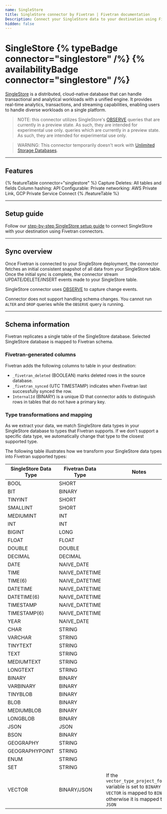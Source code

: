 ```yaml
---
name: SingleStore
title: SingleStore connector by Fivetran | Fivetran documentation
Description: Connect your SingleStore data to your destination using Fivetran.
hidden: false
---
```


# SingleStore {% typeBadge connector="singlestore" /%} {% availabilityBadge connector="singlestore" /%}

[SingleStore](https://www.singlestore.com/) is a distributed, cloud-native database that can handle
transactional and analytical workloads with a unified engine. It provides real-time analytics,
transactions, and streaming capabilities, enabling users to handle diverse workloads on a single
platform.

> NOTE: this connector utilizes SingleStore's [OBSERVE](https://docs.singlestore.com/cloud/reference/sql-reference/data-manipulation-language-dml/observe/) queries that are currently in a preview state. As such, they are intended for experimental use only.
queries which are currently in a preview state. As such, they are intended for experimental use only.

> WARNING: This connector temporarily doesn't work with [Unlimited Storage Databases](https://docs.singlestore.com/db/v8.7/manage-data/local-and-unlimited-database-storage-concepts/).

------------------

## Features

{% featureTable connector="singlestore" %}
Capture Deletes: All tables and fields
Column hashing:
API Configurable:
Private networking: AWS Private Link, GCP Private Service Connect
{% /featureTable %}

------------------

## Setup guide

Follow our [step-by-step SingleStore setup guide](/docs/{path}/setup-guide) to connect
SingleStore with your destination using Fivetran connectors.

------------------

## Sync overview

Once Fivetran is connected to your SingleStore deployment, the connector fetches an initial
consistent snapshot of all data from your SingleStore table. Once the initial sync is complete, the
connector stream UPDATE/DELETE/INSERT events made to your SingleStore table.

SingleStore connector
uses [OBSERVE](https://docs.singlestore.com/cloud/reference/sql-reference/data-manipulation-language-dml/observe/)
to capture change events.

Connector does not support handling schema changes. You cannot run `ALTER` and `DROP` queries
while the `OBSERVE` query is running.

------------------

## Schema information

Fivetran replicates a single table of the SingleStore database. Selected SingleStore database is
mapped to Fivetran schema.

### Fivetran-generated columns

Fivetran adds the following columns to table in your destination:

- `_fivetran_deleted` (BOOLEAN) marks deleted rows in the source database.
- `_fivetran_synced` (UTC TIMESTAMP) indicates when Fivetran last successfully synced the row.
- `InternalId` (BINARY) is a unique ID that connector adds to distinguish rows in tables that do not have a primary key.

### Type transformations and mapping

As we extract your data, we match SingleStore data types in your SingleStore database to types that
Fivetran supports. If we don't support a specific data type, we automatically change that type to
the closest supported type.

The following table illustrates how we transform your SingleStore data types into Fivetran supported
types:

| SingleStore Data Type | Fivetran Data Type | Notes                                                                                                                              |
|-----------------------|--------------------|------------------------------------------------------------------------------------------------------------------------------------|
| BOOL                  | SHORT              |
| BIT                   | BINARY             |
| TINYINT               | SHORT              |
| SMALLINT              | SHORT              |
| MEDIUMINT             | INT                |
| INT                   | INT                |
| BIGINT                | LONG               |
| FLOAT                 | FLOAT              |
| DOUBLE                | DOUBLE             |
| DECIMAL               | DECIMAL            |
| DATE                  | NAIVE_DATE         |
| TIME                  | NAIVE_DATETIME     |
| TIME(6)               | NAIVE_DATETIME     |
| DATETIME              | NAIVE_DATETIME     |
| DATETIME(6)           | NAIVE_DATETIME     |
| TIMESTAMP             | NAIVE_DATETIME     |
| TIMESTAMP(6)          | NAIVE_DATETIME     |
| YEAR                  | NAIVE_DATE         |
| CHAR                  | STRING             |
| VARCHAR               | STRING             |
| TINYTEXT              | STRING             |
| TEXT                  | STRING             |
| MEDIUMTEXT            | STRING             |
| LONGTEXT              | STRING             |
| BINARY                | BINARY             |
| VARBINARY             | BINARY             |
| TINYBLOB              | BINARY             |
| BLOB                  | BINARY             |
| MEDIUMBLOB            | BINARY             |
| LONGBLOB              | BINARY             |
| JSON                  | JSON               |
| BSON                  | BINARY             |
| GEOGRAPHY             | STRING             |
| GEOGRAPHYPOINT        | STRING             |
| ENUM                  | STRING             |
| SET                   | STRING             |
| VECTOR                | BINARY/JSON        | If the `vector_type_project_format` variable is set to `BINARY` - `VECTOR` is mapped to `BINARY`, otherwise it is mapped to `JSON` |
